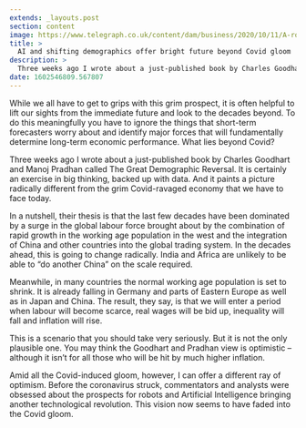 ```yaml
--- 
extends: _layouts.post 
section: content 
image: https://www.telegraph.co.uk/content/dam/business/2020/10/11/A-robot-and-a-human-hand-3_trans_NvBQzQNjv4BqgCXocDQF5kP7s3jSjli3eCH0-jRUT4rHK8EgtaGoQwQ.jpg?impolicy=logo-overlay 
title: > 
  AI and shifting demographics offer bright future beyond Covid gloom 
description: > 
  Three weeks ago I wrote about a just-published book by Charles Goodhart and Manoj Pradhan called The Great Demographic Reversal.And it paints a picture radically different from the grim Covid-ravaged economy that we have to face today.You may think the Goodhart and Pradhan view is optimistic – although it isn’t for all those who will be hit by much higher inflation.Amid all the Covid-induced gloom, however, I can offer a different ray of optimism.This vision now seems to have faded into the Covid gloom. 
date: 1602546809.567807 
--- 
```

While we all have to get to grips with this grim prospect, it is often helpful to lift our sights from the immediate future and look to the decades beyond. To do this meaningfully you have to ignore the things that short-term forecasters worry about and identify major forces that will fundamentally determine long-term economic performance. What lies beyond Covid?

Three weeks ago I wrote about a just-published book by Charles Goodhart and Manoj Pradhan called The Great Demographic Reversal. It is certainly an exercise in big thinking, backed up with data. And it paints a picture radically different from the grim Covid-ravaged economy that we have to face today.

In a nutshell, their thesis is that the last few decades have been dominated by a surge in the global labour force brought about by the combination of rapid growth in the working age population in the west and the integration of China and other countries into the global trading system. In the decades ahead, this is going to change radically. India and Africa are unlikely to be able to “do another China” on the scale required.

Meanwhile, in many countries the normal working age population is set to shrink. It is already falling in Germany and parts of Eastern Europe as well as in Japan and China. The result, they say, is that we will enter a period when labour will become scarce, real wages will be bid up, inequality will fall and inflation will rise.

This is a scenario that you should take very seriously. But it is not the only plausible one. You may think the Goodhart and Pradhan view is optimistic – although it isn’t for all those who will be hit by much higher inflation.

Amid all the Covid-induced gloom, however, I can offer a different ray of optimism. Before the coronavirus struck, commentators and analysts were obsessed about the prospects for robots and Artificial Intelligence bringing another technological revolution. This vision now seems to have faded into the Covid gloom.